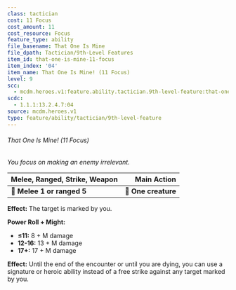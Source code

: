 ```yaml
---
class: tactician
cost: 11 Focus
cost_amount: 11
cost_resource: Focus
feature_type: ability
file_basename: That One Is Mine
file_dpath: Tactician/9th-Level Features
item_id: that-one-is-mine-11-focus
item_index: '04'
item_name: That One Is Mine! (11 Focus)
level: 9
scc:
  - mcdm.heroes.v1:feature.ability.tactician.9th-level-feature:that-one-is-mine-11-focus
scdc:
  - 1.1.1:13.2.4.7:04
source: mcdm.heroes.v1
type: feature/ability/tactician/9th-level-feature
---
```


###### That One Is Mine! (11 Focus)

*You focus on making an enemy irrelevant.*

| **Melee, Ranged, Strike, Weapon** |     **Main Action** |
| --------------------------------- | ------------------: |
| **📏 Melee 1 or ranged 5**        | **🎯 One creature** |

**Effect:** The target is marked by you.

**Power Roll + Might:**

- **≤11:** 8 + M damage
- **12-16:** 13 + M damage
- **17+:** 17 + M damage

**Effect:** Until the end of the encounter or until you are dying, you can use a signature or heroic ability instead of a free strike against any target marked by you.
